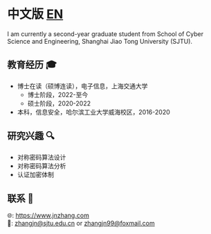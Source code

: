 # 中文版 [EN](index.md)
I am currently a second-year graduate student from School of Cyber Science and Engineering, Shanghai Jiao Tong University (SJTU). 

## 教育经历 &#x1F393;
- 博士在读（硕博连读），电子信息，上海交通大学
    - 博士阶段，2022-至今
    - 硕士阶段，2020-2022
- 本科，信息安全，哈尔滨工业大学威海校区，2016-2020

## 研究兴趣 &#x1F50D;
- 对称密码算法设计
- 对称密码算法分析
- 认证加密体制

## 联系 &#x1F4AC;
&#x1F310;: <https://www.jnzhang.com>  
&#x1F4E7;: <zhangjn@sjtu.edu.cn> or <zhangjn99@foxmail.com>
